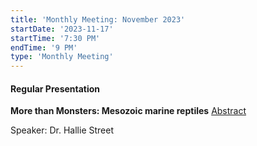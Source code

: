 ```yaml
---
title: 'Monthly Meeting: November 2023'
startDate: '2023-11-17'
startTime: '7:30 PM'
endTime: '9 PM'
type: 'Monthly Meeting'
---
```


#### Regular Presentation

**More than Monsters: Mesozoic marine reptiles** [Abstract](</presentationAbstracts/Dr. Hallie Street Abstract & Biography, November 17, 2023.pdf>)

Speaker: Dr. Hallie Street
